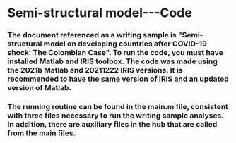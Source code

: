 # Semi-structural model---Code

### The document referenced as a writing sample is "Semi-structural model on developing countries after COVID-19 shock: The Colombian Case". To run the code, you must have installed Matlab and IRIS toolbox. The code was made using the 2021b Matlab and 20211222 IRIS versions. It is recommended to have the same version of IRIS and an updated version of Matlab.
### The running routine can be found in the main.m file, consistent with three files necessary to run the writing sample analyses. In addition, there are auxiliary files in the hub that are called from the main files.
